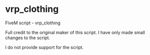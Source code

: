 # vrp_clothing
FiveM script - vrp_clothing

Full credit to the original maker of this script. I have only made small changes to the script.

I do not provide support for the script.
